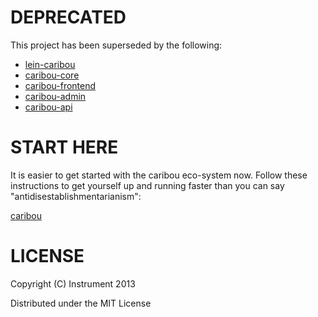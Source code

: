 # DEPRECATED

This project has been superseded by the following:

* [lein-caribou](https://github.com/antler/lein-caribou)
* [caribou-core](https://github.com/antler/caribou-core)
* [caribou-frontend](https://github.com/antler/caribou-frontend)
* [caribou-admin](https://github.com/antler/caribou-admin)
* [caribou-api](https://github.com/antler/caribou-api)

# START HERE

It is easier to get started with the caribou eco-system now.
Follow these instructions to get yourself up and running
faster than you can say "antidisestablishmentarianism":

[caribou](https://antler.github.com/caribou)


# LICENSE

Copyright (C) Instrument 2013

Distributed under the MIT License
